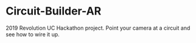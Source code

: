 # Circuit-Builder-AR
2019 Revolution UC Hackathon project. Point your camera at a circuit and see how to wire it up.
